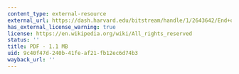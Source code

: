 ```yaml
---
content_type: external-resource
external_url: https://dash.harvard.edu/bitstream/handle/1/2643642/End+of+the+Experiment.pdf?sequence=2
has_external_license_warning: true
license: https://en.wikipedia.org/wiki/All_rights_reserved
status: ''
title: PDF - 1.1 MB
uid: 9c40f47d-240b-41fe-af21-fb12ec6d74b3
wayback_url: ''
---
```

